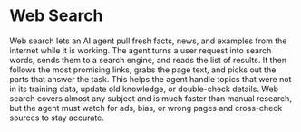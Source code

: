 # Web Search

Web search lets an AI agent pull fresh facts, news, and examples from the internet while it is working. The agent turns a user request into search words, sends them to a search engine, and reads the list of results. It then follows the most promising links, grabs the page text, and picks out the parts that answer the task. This helps the agent handle topics that were not in its training data, update old knowledge, or double-check details. Web search covers almost any subject and is much faster than manual research, but the agent must watch for ads, bias, or wrong pages and cross-check sources to stay accurate.